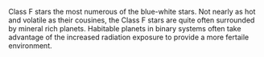 Class F stars the most numerous of the blue-white stars. Not nearly as hot and volatile as their cousines, the Class F stars are quite often surrounded by mineral rich planets. Habitable planets in binary systems often take advantage of the increased radiation exposure to provide a more fertaile environment.